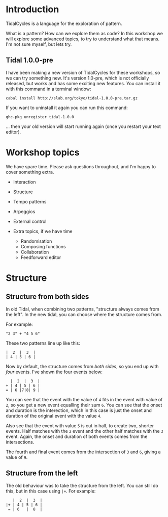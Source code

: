 
# Introduction

TidalCycles is a language for the exploration of pattern.

What is a pattern? How can we explore them as code? In this workshop
we will explore some advanced topics, to try to understand what that
means. I'm not sure myself, but lets try.

## Tidal 1.0.0-pre

I have been making a new version of TidalCycles for these workshops,
so we can try something new. It's version 1.0-pre, which is not
officially released, but works and has some exciting new features. You
can install it with this command in a terminal window:

```
cabal install http://slab.org/tokyo/tidal-1.0.0-pre.tar.gz
```


If you want to uninstall it again you can run this command:

```
ghc-pkg unregister tidal-1.0.0
```

... then your old version will start running again (once you restart your text editor).

# Workshop topics

We have spare time. Please ask questions throughout, and I'm happy to cover something extra.

* Interaction
* Structure
* Tempo patterns
* Arpeggios
* External control

* Extra topics, if we have time
  * Randomisation
  * Composing functions
  * Collaboration
  * Feedforward editor


# Structure

## Structure from both sides

In old Tidal, when combining two patterns, "structure always comes
from the left". In the new tidal, you can choose where the structure comes from.

For example:
```
"2 3" + "4 5 6"
```

These two patterns line up like this:

```
|  2  |  3  |
| 4 | 5 | 6 |
```

Now by default, the structure comes from _both sides_, so you end up with _four_
events. I've shown the four events below:

```
  |  2  |  3  |
+ | 4 | 5 | 6 |
= | 6 |7|8| 9 |
```

You can see that the event with the value of `4` fits in the event
with value of `2`, so you get a new event equalling their sum `6`. You
can see that the onset and duration is the interection, which in this
case is just the onset and duration of the original event with the
value `4`.

Also see that the event with value `5` is cut in half, to create two,
shorter events. Half matches with the `2` event and the other half
matches with the `3` event. Again, the onset and duration of both
events comes from the intersections.

The fourth and final event comes from the intersection of `3` and `6`,
giving a value of `9`.

## Structure from the left

The old behaviour was to take the structure from the left. You can
still do this, but in this case using `|+`. For example:

```
   |  2  |  3  |
|+ | 4 | 5 | 6 |
 = | 6   |  8  |
```
